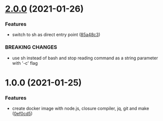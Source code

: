 # [2.0.0](https://github.com/customcommander/webdev/compare/v1.0.0...v2.0.0) (2021-01-26)


### Features

* switch to sh as direct entry point ([85a48c3](https://github.com/customcommander/webdev/commit/85a48c34feb252534059f3285026684acab0d61f))


### BREAKING CHANGES

* use sh instead of bash and stop reading command
as a string parameter with '-c' flag

# 1.0.0 (2021-01-25)


### Features

* create docker image with node.js, closure compiler, jq, git and make ([0ef0cd5](https://github.com/customcommander/webdev/commit/0ef0cd5784a4583b7aeb28179c08eb64e13d7f89))
